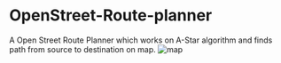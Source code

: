 # OpenStreet-Route-planner
A Open Street Route Planner which works on A-Star algorithm and finds path from source to destination on map.
![map](https://user-images.githubusercontent.com/86884432/158324543-3087b875-998e-4b19-ac43-656706609b17.png)
